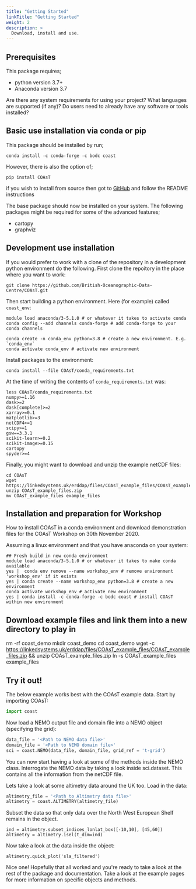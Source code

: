 ```yaml
---
title: "Getting Started"
linkTitle: "Getting Started"
weight: 2
description: >
  Download, install and use.
---
```


## Prerequisites

This package requires;
- python version 3.7+
- Anaconda version 3.7

Are there any system requirements for using your project? What languages are supported (if any)? Do users need to already have any software or tools installed?

## Basic use installation via conda or pip

This package should be installed by run;
```shell
conda install -c conda-forge -c bodc coast
```
However, there is also the option of;
```shell
pip install COAsT
```

if you wish to install from source then got to [GitHub](https://github.com/british-oceanographic-data-centre/COAsT) and follow the README instructions

The base package should now be installed on your system. The following packages might be required for some of the advanced features;

- cartopy
- graphviz

## Development use installation

If you would prefer to work with a clone of the repository in a development
python environment do the following. First clone the repoitory in the place
where you want to work:
```
git clone https://github.com/British-Oceanographic-Data-Centre/COAsT.git
```
Then start building a python environment. Here (for example) called ``coast_env``:

```
module load anaconda/3-5.1.0 # or whatever it takes to activate conda
conda config --add channels conda-forge # add conda-forge to your conda channels

conda create -n conda_env python=3.8 # create a new environment. E.g. `conda_env`
conda activate conda_env # activate new environment
```
Install packages to the environment:
```
conda install --file COAsT/conda_requirements.txt
```
At the time of writing the contents of `conda_requirements.txt` was:
```
less COAsT/conda_requirements.txt
numpy>=1.16
dask>=2
dask[complete]>=2
xarray>=0.1
matplotlib>=3
netCDF4>=1
scipy>=1
gsw==3.3.1
scikit-learn>=0.2
scikit-image>=0.15
cartopy
spyder>=4
```

Finally, you might want to download and unzip the example netCDF files:
```
cd COAsT
wget https://linkedsystems.uk/erddap/files/COAsT_example_files/COAsT_example_files.zip
unzip COAsT_example_files.zip
mv COAsT_example_files example_files
```

## Installation and preparation for Workshop

How to install COAsT in a conda environment and download demonstration files for the COAsT Workshop on 30th November 2020.

Assuming a linux environment and that you have anaconda on your system:

```shell
## Fresh build in new conda environment
module load anaconda/3-5.1.0 # or whatever it takes to make conda available
yes |  conda env remove --name workshop_env # remove environment 'workshop_env' if it exists
yes | conda create --name workshop_env python=3.8 # create a new environment
conda activate workshop_env # activate new environment
yes | conda install -c conda-forge -c bodc coast # install COAsT within new environment
```

## Download example files and link them into a new directory to play in
rm -rf coast_demo
mkdir coast_demo
cd coast_demo
wget -c https://linkedsystems.uk/erddap/files/COAsT_example_files/COAsT_example_files.zip &&  unzip COAsT_example_files.zip
ln -s COAsT_example_files example_files

## Try it out!
The below example works best with the COAsT example data. Start by importing COAsT:
```python
import coast
```
Now load a NEMO output file and domain file into a NEMO object (specifying the grid):
```python
data_file = '<Path to NEMO data file>'
domain_file = '<Path to NEMO domain file>'
sci = coast.NEMO(data_file, domain_file, grid_ref = 't-grid')
```
You can now start having a look at some of the methods inside the NEMO class.
Interrogate the NEMO data by taking a look inside sci.dataset. This contains all the
information from the netCDF file.

Lets take a look at some altimetry data around the UK too. Load in the data:
```python
altimetry_file = '<Path to Altimetry data file>'
altimetry = coast.ALTIMETRY(altimetry_file)
```
Subset the data so that only data over the North West European Shelf remains in the object.
```
ind = altimetry.subset_indices_lonlat_box([-10,10], [45,60])
altimetry = altimetry.isel(t_dim=ind)
```
Now take a look at the data inside the object:
```
altimetry.quick_plot('sla_filtered')
```

Nice one! Hopefully that all worked and you're ready to take a look at the rest of the
package and documentation. Take a look at the example pages for more information on
specific objects and methods.
